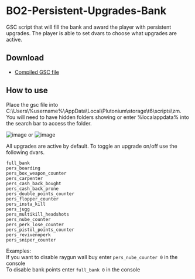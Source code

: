 # BO2-Persistent-Upgrades-Bank
GSC script that will fill the bank and award the player with persistent upgrades. The player is able to set dvars to choose what upgrades are active.

## Download
- [Compiled GSC file](https://github.com/HuthTV/BO2-Persistent-Upgrades-Bank/releases/download/2.0/huth_bank_persistent_upgrades.gsc)

## How to use
Place the gsc file into C:\Users\\%username%\AppData\Local\Plutonium\storage\t6\scripts\zm. You will need to have hidden folders showing or enter %localappdata% into the search bar to access the folder.

![image](https://user-images.githubusercontent.com/85683980/180206048-f1e83786-da33-4af9-9d09-8735fdc6e741.png) or 
![image](https://user-images.githubusercontent.com/85683980/180205861-5caaf24d-6a03-4337-a8a4-23b914464ce9.png)

All upgrades are active by default. To toggle an upgrade on/off use the following dvars.

```
full_bank
pers_boarding
pers_box_weapon_counter
pers_carpenter
pers_cash_back_bought
pers_cash_back_prone
pers_double_points_counter
pers_flopper_counter
pers_insta_kill
pers_jugg
pers_multikill_headshots
pers_nube_counter
pers_perk_lose_counter
pers_pistol_points_counter
pers_revivenoperk
pers_sniper_counter
```
Examples:  
If you want to disable raygun wall buy enter ```pers_nube_counter 0``` in the console  
To disable bank points enter ```full_bank 0``` in the console


